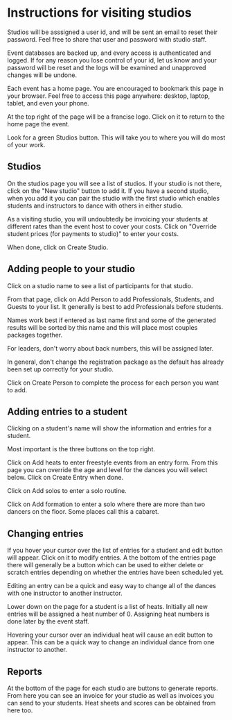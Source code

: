 # Instructions for visiting studios

Studios will be asssigned a user id, and will be sent an email to reset their password.
Feel free to share that user and password with studio staff.

Event databases are backed up, and every access is authenticated and logged.  If for any
reason you lose control of your id, let us know and your password will be reset and
the logs will be examined and unapproved changes will be undone.

Each event has a home page.  You are encouraged to bookmark this page in your browser.  Feel free
to access this page anywhere: desktop, laptop, tablet, and even your phone.

At the top right of the page will be a francise logo.  Click on it to return to the home page the event.

Look for a green Studios button.  This will take you to where you will do most of your work.

## Studios

On the studios page you will see a list of studios.  If your studio is not there, click on
the "New studio" button to add it.  If you have a second studio, when you add it you can pair
the studio with the first studio which enables students and instructors to dance with others
in either studio.

As a visiting studio, you will undoubtedly be invoicing your students at different rates than
the event host to cover your costs.  Click on "Override student prices (for payments to studio)"
to enter your costs.

When done, click on Create Studio.

## Adding people to your studio

Click on a studio name to see a list of participants for that studio.

From that page, click on Add Person to add Professionals, Students, and Guests to your list.
It generally is best to add Professionals before students.

Names work best if entered as last name first and some of the generated results will
be sorted by this name and this will place most couples packages together.

For leaders, don't worry about back numbers, this will be assigned later.

In general, don't change the registration package as the default has already been set up
correctly for your studio.

Click on Create Person to complete the process for each person you want to add.

## Adding entries to a student

Clicking on a student's name will show the information and entries for a student.

Most important is the three buttons on the top right.

Click on Add heats to enter freestyle
events from an entry form.  From this page you can override the age and level for the dances
you will select below.  Click on Create Entry when done.

Click on Add solos to enter a solo routine.

Click on Add formation to enter a solo where there are more than two dancers on the floor.
Some places call this a cabaret.

## Changing entries

If you hover your cursor over the list of entries for a student and edit button will appear.
Click on it to modify entries.  A the bottom of the entries page there will generally be a button
which can be used to either delete or scratch entries depending on whether the entries have
been scheduled yet.

Editing an entry can be a quick and easy way to change all of the dances with one instructor to
another instructor.

Lower down on the page for a student is a list of heats.  Initially all new entries will be
assigned a heat number of 0.  Assigning heat numbers is done later by the event staff.

Hovering your cursor over an individual heat will cause an edit button to appear.  This can be
a quick way to change an individual dance from one instructor to another.

## Reports

At the bottom of the page for each studio are buttons to generate reports.  From here you
can see an invoice for your studio as well as invoices you can send to your students.
Heat sheets and scores can be obtained from here too.